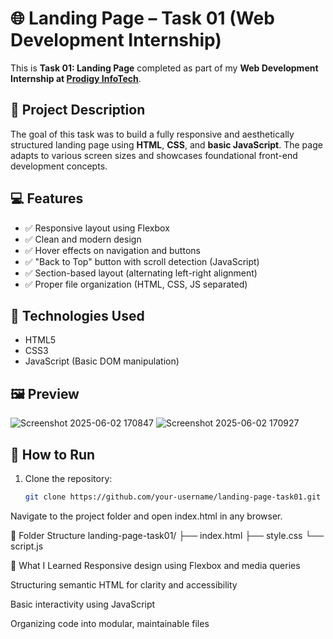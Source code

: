 # 🌐 Landing Page – Task 01 (Web Development Internship)

This is **Task 01: Landing Page** completed as part of my **Web Development Internship at [Prodigy InfoTech](https://prodigyinfotech.dev/)**.

## 📌 Project Description

The goal of this task was to build a fully responsive and aesthetically structured landing page using **HTML**, **CSS**, and **basic JavaScript**. The page adapts to various screen sizes and showcases foundational front-end development concepts.

## 💻 Features

- ✅ Responsive layout using Flexbox
- ✅ Clean and modern design
- ✅ Hover effects on navigation and buttons
- ✅ "Back to Top" button with scroll detection (JavaScript)
- ✅ Section-based layout (alternating left-right alignment)
- ✅ Proper file organization (HTML, CSS, JS separated)

## 🧰 Technologies Used

- HTML5
- CSS3
- JavaScript (Basic DOM manipulation)

## 🖼️ Preview

![Screenshot 2025-06-02 170847](https://github.com/user-attachments/assets/e712a061-50db-4227-a509-ee6c16b74086)
![Screenshot 2025-06-02 170927](https://github.com/user-attachments/assets/e8429ffc-f725-4d51-9948-ceee2fceaf64)

## 🚀 How to Run

1. Clone the repository:
   ```bash
   git clone https://github.com/your-username/landing-page-task01.git


Navigate to the project folder and open index.html in any browser.

📂 Folder Structure
landing-page-task01/
├── index.html
├── style.css
└── script.js

📖 What I Learned
Responsive design using Flexbox and media queries

Structuring semantic HTML for clarity and accessibility

Basic interactivity using JavaScript

Organizing code into modular, maintainable files

